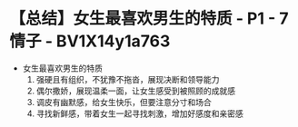 # 【总结】女生最喜欢男生的特质 - P1 - 7情子 - BV1X14y1a763

-   女生最喜欢男生的特质
    1.  强硬且有组织，不犹豫不拖沓，展现决断和领导能力
    2.  偶尔撒娇，展现温柔一面，让女生感受到被照顾的成就感
    3.  调皮有幽默感，给女生快乐，但要注意分寸和场合
    4.  寻找新鲜感，带着女生一起寻找刺激，增加好感度和亲密感